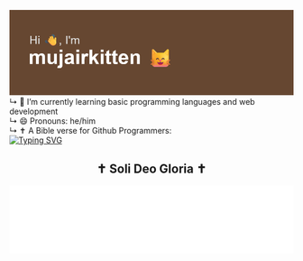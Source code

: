 ![header](/header.png)
↳ 🌱 I’m currently learning basic programming languages and web development <br>
↳ 😄 Pronouns: he/him <br>
↳ ✝️ A Bible verse for Github Programmers: <br>
[![Typing SVG](https://readme-typing-svg.demolab.com?font=Fira+Code&weight=500&size=15&duration=3000&pause=750&color=F7C387&multiline=true&width=450&height=125&lines=Let+him+who+stole+steal+no+longer%2C;but+rather+let+him+labor%2C;working+with+his+hands+what+is+good%2C;that+have+something+to+give+him+who+has+need.;+++;-+Ephesians+4%3A28+(NKJV))](https://git.io/typing-svg)
<h2 align="center"> ✝️ Soli Deo Gloria ✝️ </h2>

<img height="120" alt="Thanks for visiting me" width="100%" src="https://raw.githubusercontent.com/mujairkitten/mujairkitten/master/images/marquee.svg" />
